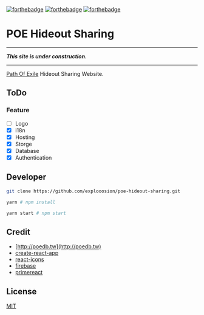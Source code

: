 [![forthebadge](https://forthebadge.com/images/badges/makes-people-smile.svg)](https://forthebadge.com)
[![forthebadge](https://forthebadge.com/images/badges/built-with-love.svg)](https://forthebadge.com)
[![forthebadge](https://forthebadge.com/images/badges/ages-18.svg)](https://forthebadge.com)

# POE Hideout Sharing

---

***This site is under construction.***

---

[Path Of Exile](https://www.pathofexile.com/game) Hideout Sharing Website.

## ToDo

### Feature

- [ ] Logo
- [x] i18n
- [x] Hosting
- [x] Storge
- [x] Database
- [x] Authentication

## Developer

```sh
git clone https://github.com/explooosion/poe-hideout-sharing.git
```

```sh
yarn # npm install
```

```sh
yarn start # npm start
```

## Credit

- [http://poedb.tw](http://poedb.tw)
- [create-react-app](https://github.com/facebook/create-react-app)
- [react-icons](https://react-icons.netlify.com/#/)
- [firebase](https://firebase.google.com/)
- [primereact](https://www.primefaces.org/primereact/#/)

## License

[MIT](http://opensource.org/licenses/MIT)
